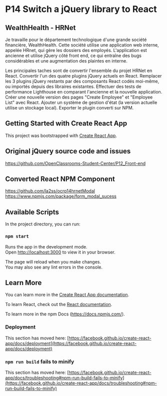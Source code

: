 # P14 Switch a jQuery library to React

## WealthHealth - HRNet

Je travaille pour le département technologique d'une grande société financière, WealthHealth. Cette société utilise une application web interne, appelée HRnet, qui gère les dossiers des employés. L'application est ancienne et utilise jQuery côté front end, ce qui entraîne des bugs considérables et une augmentation des plaintes en interne.

Les principales taches sont de convertir l'ensemble du projet HRNet en React. Convertir l'un des quatre plugins jQuery actuels en React. Remplacer les 3 plugins jQuery restants par des composants React codés moi-même, ou importés depuis des libraires existantes. Effectuer des tests de performance Lighthouse en comparant l'ancienne et la nouvelle application. Créer une nouvelle version des pages "Create Employee" et "Employee List" avec React. Ajouter un système de gestion d'état (la version actuelle utilise un stockage local). Exporter le plugin converti sur NPM.

## Getting Started with Create React App

This project was bootstrapped with [Create React App](https://github.com/facebook/create-react-app).

## Original jQuery source code and issues

https://github.com/OpenClassrooms-Student-Center/P12_Front-end

## Converted React NPM Component

https://github.com/la2ss/ocrp14hrnetModal
https://www.npmjs.com/package/form_modal_sucess

## Available Scripts

In the project directory, you can run:

### `npm start`

Runs the app in the development mode.\
Open [http://localhost:3000](http://localhost:3000) to view it in your browser.

The page will reload when you make changes.\
You may also see any lint errors in the console.

## Learn More

You can learn more in the [Create React App documentation](https://facebook.github.io/create-react-app/docs/getting-started).

To learn React, check out the [React documentation](https://reactjs.org/).

To learn more in the npm Docs (https://docs.npmjs.com/).

### Deployment

This section has moved here: [https://facebook.github.io/create-react-app/docs/deployment](https://facebook.github.io/create-react-app/docs/deployment)

### `npm run build` fails to minify

This section has moved here: [https://facebook.github.io/create-react-app/docs/troubleshooting#npm-run-build-fails-to-minify](https://facebook.github.io/create-react-app/docs/troubleshooting#npm-run-build-fails-to-minify)
